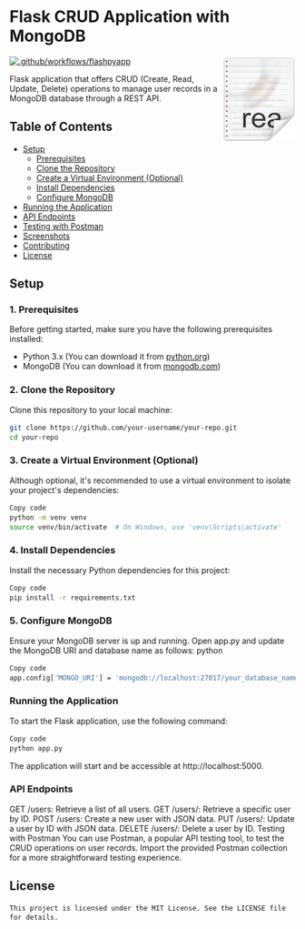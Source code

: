 # Flask CRUD Application with MongoDB

<img src="icon.png" align="right" />

[![.github/workflows/flashpyapp](https://github.com/github/gh-actions-importer/actions/workflows/ci.yml/badge.svg)](https://github.com/github/gh-actions-importer/actions/workflows/flaskpyapp)


Flask application that offers CRUD (Create, Read, Update, Delete) operations to manage user records in a MongoDB database through a REST API.


## Table of Contents

- [Setup](#setup)
  - [Prerequisites](#1-prerequisites)
  - [Clone the Repository](#2-clone-the-repository)
  - [Create a Virtual Environment (Optional)](#3-create-a-virtual-environment-optional)
  - [Install Dependencies](#4-install-dependencies)
  - [Configure MongoDB](#5-configure-mongodb)
- [Running the Application](#running-the-application)
- [API Endpoints](#api-endpoints)
- [Testing with Postman](#testing-with-postman)
- [Screenshots](#screenshots)
- [Contributing](#contributing)
- [License](#license)

## Setup

### 1. Prerequisites

Before getting started, make sure you have the following prerequisites installed:

- Python 3.x (You can download it from [python.org](https://www.python.org/downloads/))
- MongoDB (You can download it from [mongodb.com](https://www.mongodb.com/try/download/community))

### 2. Clone the Repository

Clone this repository to your local machine:

```bash
git clone https://github.com/your-username/your-repo.git
cd your-repo
````

### 3. Create a Virtual Environment (Optional)
  Although optional, it's recommended to use a virtual environment to isolate your project's dependencies:

```bash
Copy code
python -m venv venv
source venv/bin/activate  # On Windows, use 'venv\Scripts\activate'
```

### 4. Install Dependencies
Install the necessary Python dependencies for this project:

```bash
Copy code
pip install -r requirements.txt
```

### 5. Configure MongoDB

Ensure your MongoDB server is up and running.
Open app.py and update the MongoDB URI and database name as follows:
python

```bash
Copy code
app.config['MONGO_URI'] = 'mongodb://localhost:27017/your_database_name'
````

### Running the Application
To start the Flask application, use the following command:

```bash
Copy code
python app.py
```
The application will start and be accessible at http://localhost:5000.

### API Endpoints

GET /users: Retrieve a list of all users.
GET /users/<id>: Retrieve a specific user by ID.
POST /users: Create a new user with JSON data.
PUT /users/<id>: Update a user by ID with JSON data.
DELETE /users/<id>: Delete a user by ID.
Testing with Postman
You can use Postman, a popular API testing tool, to test the CRUD operations on user records. Import the provided Postman collection for a more straightforward testing experience.


## License
```
This project is licensed under the MIT License. See the LICENSE file for details.
```

